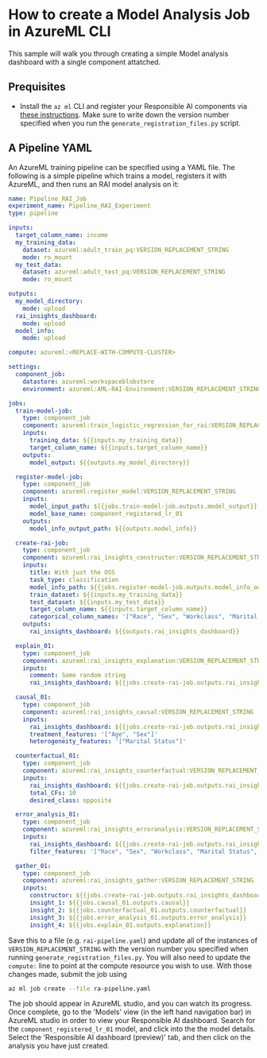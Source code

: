 # How to create a Model Analysis Job in AzureML CLI

This sample will walk you through creating a simple Model analysis dashboard with a single component attatched.

## Prequisites

- Install the ``` az ml ``` CLI and register your Responsible AI components via [these instructions](https://github.com/Azure/RAI-vNext-Preview/blob/main/docs/Setup.md). Make sure to write down the version number specified when you run the `generate_registration_files.py` script.

## A Pipeline YAML

An AzureML training pipeline can be specified using a YAML file.
The following is a simple pipeline which trains a model, registers it with AzureML, and then runs an RAI model analysis on it:

```yaml
name: Pipeline_RAI_Job
experiment_name: Pipeline_RAI_Experiment
type: pipeline

inputs:
  target_column_name: income
  my_training_data:
    dataset: azureml:adult_train_pq:VERSION_REPLACEMENT_STRING
    mode: ro_mount
  my_test_data:
    dataset: azureml:adult_test_pq:VERSION_REPLACEMENT_STRING
    mode: ro_mount

outputs:
  my_model_directory:
    mode: upload
  rai_insights_dashboard:
    mode: upload
  model_info:
    mode: upload

compute: azureml:<REPLACE-WITH-COMPUTE-CLUSTER>

settings:
  component_job:
    datastore: azureml:workspaceblobstore
    environment: azureml:AML-RAI-Environment:VERSION_REPLACEMENT_STRING

jobs:
  train-model-job:
    type: component_job
    component: azureml:train_logistic_regression_for_rai:VERSION_REPLACEMENT_STRING
    inputs:
      training_data: ${{inputs.my_training_data}}
      target_column_name: ${{inputs.target_column_name}}
    outputs:
      model_output: ${{outputs.my_model_directory}}

  register-model-job:
    type: component_job
    component: azureml:register_model:VERSION_REPLACEMENT_STRING
    inputs:
      model_input_path: ${{jobs.train-model-job.outputs.model_output}}
      model_base_name: component_registered_lr_01
    outputs:
      model_info_output_path: ${{outputs.model_info}}

  create-rai-job:
    type: component_job
    component: azureml:rai_insights_constructor:VERSION_REPLACEMENT_STRING
    inputs:
      title: With just the OSS
      task_type: classification
      model_info_path: ${{jobs.register-model-job.outputs.model_info_output_path}}
      train_dataset: ${{inputs.my_training_data}}
      test_dataset: ${{inputs.my_test_data}}
      target_column_name: ${{inputs.target_column_name}}
      categorical_column_names: '["Race", "Sex", "Workclass", "Marital Status", "Country", "Occupation"]'
    outputs:
      rai_insights_dashboard: ${{outputs.rai_insights_dashboard}}

  explain_01:
    type: component_job
    component: azureml:rai_insights_explanation:VERSION_REPLACEMENT_STRING
    inputs:
      comment: Some random string
      rai_insights_dashboard: ${{jobs.create-rai-job.outputs.rai_insights_dashboard}}

  causal_01:
    type: component_job
    component: azureml:rai_insights_causal:VERSION_REPLACEMENT_STRING
    inputs:
      rai_insights_dashboard: ${{jobs.create-rai-job.outputs.rai_insights_dashboard}}
      treatment_features: '["Age", "Sex"]'
      heterogeneity_features: '["Marital Status"]'

  counterfactual_01:
    type: component_job
    component: azureml:rai_insights_counterfactual:VERSION_REPLACEMENT_STRING
    inputs:
      rai_insights_dashboard: ${{jobs.create-rai-job.outputs.rai_insights_dashboard}}
      total_CFs: 10
      desired_class: opposite

  error_analysis_01:
    type: component_job
    component: azureml:rai_insights_erroranalysis:VERSION_REPLACEMENT_STRING
    inputs:
      rai_insights_dashboard: ${{jobs.create-rai-job.outputs.rai_insights_dashboard}}
      filter_features: '["Race", "Sex", "Workclass", "Marital Status", "Country", "Occupation"]'

  gather_01:
    type: component_job
    component: azureml:rai_insights_gather:VERSION_REPLACEMENT_STRING
    inputs:
      constructor: ${{jobs.create-rai-job.outputs.rai_insights_dashboard}}
      insight_1: ${{jobs.causal_01.outputs.causal}}
      insight_2: ${{jobs.counterfactual_01.outputs.counterfactual}}
      insight_3: ${{jobs.error_analysis_01.outputs.error_analysis}}
      insight_4: ${{jobs.explain_01.outputs.explanation}}
```
Save this to a file (e.g. `rai-pipeline.yaml`) and update all of the instances of `VERSION_REPLACEMENT_STRING` with the version number you specified when running `generate_registration_files.py`.
You will also need to update the `compute:` line to point at the compute resource you wish to use. With those changes made, submit the job using
```bash
az ml job create --file ra-pipeline.yaml
```
The job should appear in AzureML studio, and you can watch its progress.
Once complete, go to the 'Models' view (in the left hand navigation bar) in AzureML studio in order to view your Responsible AI dashboard.
Search for the `component_registered_lr_01` model, and click into the the model details.
Select the 'Responsible AI dashboard (preview)' tab, and then click on the analysis you have just created.